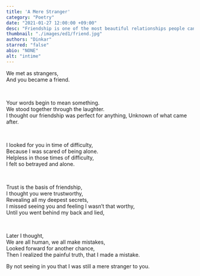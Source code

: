 ```yaml
---
title: 'A Mere Stranger'
category: "Poetry"
date: "2021-01-27 12:00:00 +09:00"
desc: "Friendship is one of the most beautiful relationships people can have; an emotional connect forged with trust in exchange for vulnerability. But sometimes the bond that you thought you had with someone, might not have ever been mutual. Contemplate while you read the poet’s words, as he ponders about something that means different things to different people, but commonly known by a single word - friendship."
thumbnail: "./images/ed1/friend.jpg"
authors: "Dinkar"
starred: "false"
abio: "NONE"
alt: "intime"
---
```


We met as strangers,<br/>
And you became a friend.

<br/>

Your words begin to mean something.<br/>
We stood together through the laughter. <br/>
I thought our friendship was perfect for anything, Unknown of what came after. 

<br/>

I looked for you in time of difficulty,<br/>
Because I was scared of being alone. <br/>
Helpless in those times of difficulty, <br/>
I felt so betrayed and alone.

<br/>

Trust is the basis of friendship, <br/>
I thought you were trustworthy, <br/>
Revealing all my deepest secrets, <br/>
I missed seeing you and feeling I wasn’t that worthy, <br/>
Until you went behind my back and lied,<br/>

<br/>

Later I thought, <br/>
We are all human, we all make mistakes, <br/>
Looked forward for another chance, <br/>
Then I realized the painful truth, that I made a mistake.
<br/>

By not seeing in you that I was still a mere stranger to you.